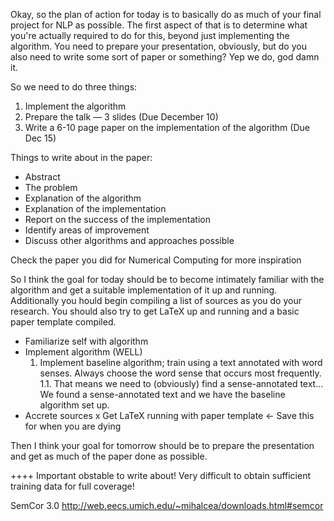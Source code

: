 Okay, so the plan of action for today is to basically do as much of your final project for NLP as possible. The first aspect of that is to determine what you're actually required to do for this, beyond just implementing the algorithm. You need to prepare your presentation, obviously, but do you also need to write some sort of paper or something? Yep we do, god damn it.

So we need to do three things:

1) Implement the algorithm
2) Prepare the talk — 3 slides (Due December 10)
3) Write a 6-10 page paper on the implementation of the algorithm (Due Dec 15)

Things to write about in the paper:

- Abstract
- The problem
- Explanation of the algorithm
- Explanation of the implementation
- Report on the success of the implementation
- Identify areas of improvement
- Discuss other algorithms and approaches possible

Check the paper you did for Numerical Computing for more inspiration

So I think the goal for today should be to become intimately familiar with the algorithm and get a suitable implementation of it up and running. Additionally you hould begin compiling a list of sources as you do your research. You should also try to get LaTeX up and running and a basic paper template compiled.

- Familiarize self with algorithm
- Implement algorithm (WELL)
    1. Implement baseline algorithm; train using a text annotated with word senses. Always choose the word sense that occurs most frequently.
        1.1. That means we need to (obviously) find a sense-annotated text...
        We found a sense-annotated text and we have the baseline algorithm set up.
- Accrete sources
x Get LaTeX running with paper template <- Save this for when you are dying

Then I think your goal for tomorrow should be to prepare the presentation and get as much of the paper done as possible.

++++ Important obstable to write about! Very difficult to obtain sufficient training data for full coverage!

SemCor 3.0 http://web.eecs.umich.edu/~mihalcea/downloads.html#semcor
